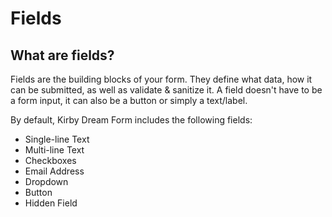 # Fields

## What are fields?

Fields are the building blocks of your form. They define what data, how it can be submitted, as well as validate & sanitize it. A field doesn't have to be a form input, it can also be a button or simply a text/label.

By default, Kirby Dream Form includes the following fields:

- Single-line Text
- Multi-line Text
- Checkboxes
- Email Address
- Dropdown
- Button
- Hidden Field
